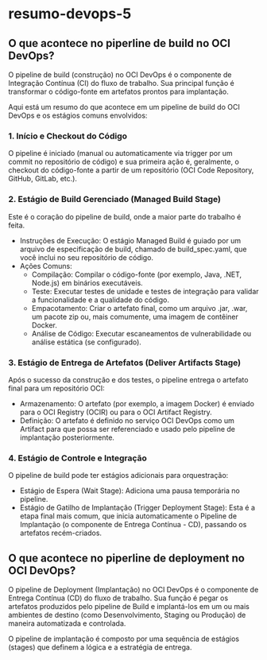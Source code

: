 # resumo-devops-5

## O que acontece no piperline de build no OCI DevOps?

O pipeline de build (construção) no OCI DevOps é o componente de Integração Contínua (CI) do fluxo de trabalho. Sua principal função é transformar o código-fonte em artefatos prontos para implantação.

Aqui está um resumo do que acontece em um pipeline de build do OCI DevOps e os estágios comuns envolvidos:

### 1. Início e Checkout do Código

O pipeline é iniciado (manual ou automaticamente via trigger por um commit no repositório de código) e sua primeira ação é, geralmente, o checkout do código-fonte a partir de um repositório (OCI Code Repository, GitHub, GitLab, etc.).

### 2. Estágio de Build Gerenciado (Managed Build Stage)

Este é o coração do pipeline de build, onde a maior parte do trabalho é feita.

- Instruções de Execução: O estágio Managed Build é guiado por um arquivo de especificação de build, chamado de build_spec.yaml, que você inclui no seu repositório de código.
- Ações Comuns:
   - Compilação: Compilar o código-fonte (por exemplo, Java, .NET, Node.js) em binários executáveis.
   - Teste: Executar testes de unidade e testes de integração para validar a funcionalidade e a qualidade do código.
   - Empacotamento: Criar o artefato final, como um arquivo .jar, .war, um pacote zip ou, mais comumente, uma imagem de contêiner Docker.
   - Análise de Código: Executar escaneamentos de vulnerabilidade ou análise estática (se configurado).

 ### 3. Estágio de Entrega de Artefatos (Deliver Artifacts Stage)

 Após o sucesso da construção e dos testes, o pipeline entrega o artefato final para um repositório OCI:

 - Armazenamento: O artefato (por exemplo, a imagem Docker) é enviado para o OCI Registry (OCIR) ou para o OCI Artifact Registry.
 - Definição: O artefato é definido no serviço OCI DevOps como um Artifact para que possa ser referenciado e usado pelo pipeline de implantação posteriormente.

### 4. Estágio de Controle e Integração

O pipeline de build pode ter estágios adicionais para orquestração:

- Estágio de Espera (Wait Stage): Adiciona uma pausa temporária no pipeline.
- Estágio de Gatilho de Implantação (Trigger Deployment Stage): Esta é a etapa final mais comum, que inicia automaticamente o Pipeline de Implantação (o componente de Entrega Contínua - CD), passando os artefatos recém-criados.

## O que acontece no piperline de deployment no OCI DevOps?

O pipeline de Deployment (Implantação) no OCI DevOps é o componente de Entrega Contínua (CD) do fluxo de trabalho. Sua função é pegar os artefatos produzidos pelo pipeline de Build e implantá-los em um ou mais ambientes de destino (como Desenvolvimento, Staging ou Produção) de maneira automatizada e controlada.

O pipeline de implantação é composto por uma sequência de estágios (stages) que definem a lógica e a estratégia de entrega.

